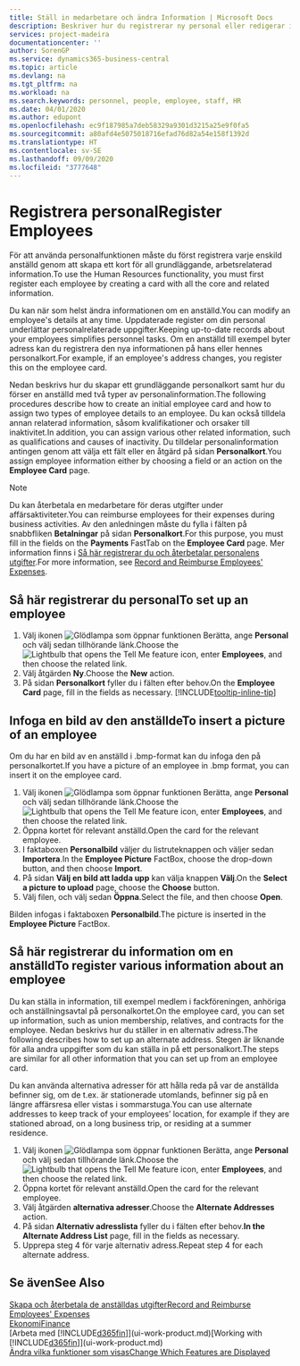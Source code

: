 ```yaml
---
title: Ställ in medarbetare och ändra Information | Microsoft Docs
description: Beskriver hur du registrerar ny personal eller redigerar information för nuvarande anställda.
services: project-madeira
documentationcenter: ''
author: SorenGP
ms.service: dynamics365-business-central
ms.topic: article
ms.devlang: na
ms.tgt_pltfrm: na
ms.workload: na
ms.search.keywords: personnel, people, employee, staff, HR
ms.date: 04/01/2020
ms.author: edupont
ms.openlocfilehash: ec9f187985a7deb58329a9301d3215a25e9f0fa5
ms.sourcegitcommit: a80afd4e5075018716efad76d82a54e158f1392d
ms.translationtype: HT
ms.contentlocale: sv-SE
ms.lasthandoff: 09/09/2020
ms.locfileid: "3777648"
---
```

# <a name="register-employees"></a><span data-ttu-id="1d039-103">Registrera personal</span><span class="sxs-lookup"><span data-stu-id="1d039-103">Register Employees</span></span>
<span data-ttu-id="1d039-104">För att använda personalfunktionen måste du först registrera varje enskild anställd genom att skapa ett kort för all grundläggande, arbetsrelaterad information.</span><span class="sxs-lookup"><span data-stu-id="1d039-104">To use the Human Resources functionality, you must first register each employee by creating a card with all the core and related information.</span></span>

<span data-ttu-id="1d039-105">Du kan när som helst ändra informationen om en anställd.</span><span class="sxs-lookup"><span data-stu-id="1d039-105">You can modify an employee's details at any time.</span></span> <span data-ttu-id="1d039-106">Uppdaterade register om din personal underlättar personalrelaterade uppgifter.</span><span class="sxs-lookup"><span data-stu-id="1d039-106">Keeping up-to-date records about your employees simplifies personnel tasks.</span></span> <span data-ttu-id="1d039-107">Om en anställd till exempel byter adress kan du registrera den nya informationen på hans eller hennes personalkort.</span><span class="sxs-lookup"><span data-stu-id="1d039-107">For example, if an employee's address changes, you register this on the employee card.</span></span>

<span data-ttu-id="1d039-108">Nedan beskrivs hur du skapar ett grundläggande personalkort samt hur du förser en anställd med två typer av personalinformation.</span><span class="sxs-lookup"><span data-stu-id="1d039-108">The following procedures describe how to create an initial employee card and how to assign two types of employee details to an employee.</span></span> <span data-ttu-id="1d039-109">Du kan också tilldela annan relaterad information, såsom kvalifikationer och orsaker till inaktivitet.</span><span class="sxs-lookup"><span data-stu-id="1d039-109">In addition, you can assign various other related information, such as qualifications and causes of inactivity.</span></span> <span data-ttu-id="1d039-110">Du tilldelar personalinformation antingen genom att välja ett fält eller en åtgärd på sidan **Personalkort**.</span><span class="sxs-lookup"><span data-stu-id="1d039-110">You assign employee information either by choosing a field or an action on the **Employee Card** page.</span></span>

> [!NOTE]  
> <span data-ttu-id="1d039-111">Du kan återbetala en medarbetare för deras utgifter under affärsaktiviteter.</span><span class="sxs-lookup"><span data-stu-id="1d039-111">You can reimburse employees for their expenses during business activities.</span></span> <span data-ttu-id="1d039-112">Av den anledningen måste du fylla i fälten på snabbfliken **Betalningar** på sidan **Personalkort**.</span><span class="sxs-lookup"><span data-stu-id="1d039-112">For this purpose, you must fill in the fields on the **Payments** FastTab on the **Employee Card** page.</span></span> <span data-ttu-id="1d039-113">Mer information finns i [Så här registrerar du och återbetalar personalens utgifter](finance-how-record-reimburse-employee-expenses.md).</span><span class="sxs-lookup"><span data-stu-id="1d039-113">For more information, see [Record and Reimburse Employees' Expenses](finance-how-record-reimburse-employee-expenses.md).</span></span>

## <a name="to-set-up-an-employee"></a><span data-ttu-id="1d039-114">Så här registrerar du personal</span><span class="sxs-lookup"><span data-stu-id="1d039-114">To set up an employee</span></span>
1. <span data-ttu-id="1d039-115">Välj ikonen ![Glödlampa som öppnar funktionen Berätta](media/ui-search/search_small.png "Berätta vad du vill göra"), ange **Personal** och välj sedan tillhörande länk.</span><span class="sxs-lookup"><span data-stu-id="1d039-115">Choose the ![Lightbulb that opens the Tell Me feature](media/ui-search/search_small.png "Tell me what you want to do") icon, enter **Employees**, and then choose the related link.</span></span>
2. <span data-ttu-id="1d039-116">Välj åtgärden **Ny**.</span><span class="sxs-lookup"><span data-stu-id="1d039-116">Choose the **New** action.</span></span>
3. <span data-ttu-id="1d039-117">På sidan **Personalkort** fyller du i fälten efter behov.</span><span class="sxs-lookup"><span data-stu-id="1d039-117">On the **Employee Card** page, fill in the fields as necessary.</span></span> [!INCLUDE[tooltip-inline-tip](includes/tooltip-inline-tip_md.md)]

## <a name="to-insert-a-picture-of-an-employee"></a><span data-ttu-id="1d039-118">Infoga en bild av den anställde</span><span class="sxs-lookup"><span data-stu-id="1d039-118">To insert a picture of an employee</span></span>
<span data-ttu-id="1d039-119">Om du har en bild av en anställd i .bmp-format kan du infoga den på personalkortet.</span><span class="sxs-lookup"><span data-stu-id="1d039-119">If you have a picture of an employee in .bmp format, you can insert it on the employee card.</span></span>

1. <span data-ttu-id="1d039-120">Välj ikonen ![Glödlampa som öppnar funktionen Berätta](media/ui-search/search_small.png "Berätta vad du vill göra"), ange **Personal** och välj sedan tillhörande länk.</span><span class="sxs-lookup"><span data-stu-id="1d039-120">Choose the ![Lightbulb that opens the Tell Me feature](media/ui-search/search_small.png "Tell me what you want to do") icon, enter **Employees**, and then choose the related link.</span></span>
2. <span data-ttu-id="1d039-121">Öppna kortet för relevant anställd.</span><span class="sxs-lookup"><span data-stu-id="1d039-121">Open the card for the relevant employee.</span></span>
3. <span data-ttu-id="1d039-122">I faktaboxen **Personalbild** väljer du listruteknappen och väljer sedan **Importera**.</span><span class="sxs-lookup"><span data-stu-id="1d039-122">In the **Employee Picture** FactBox, choose the drop-down button, and then choose **Import**.</span></span>
4. <span data-ttu-id="1d039-123">På sidan **Välj en bild att ladda upp** kan välja knappen **Välj**.</span><span class="sxs-lookup"><span data-stu-id="1d039-123">On the **Select a picture to upload** page, choose the **Choose** button.</span></span>
5. <span data-ttu-id="1d039-124">Välj filen, och välj sedan **Öppna**.</span><span class="sxs-lookup"><span data-stu-id="1d039-124">Select the file, and then choose **Open**.</span></span>

<span data-ttu-id="1d039-125">Bilden infogas i faktaboxen **Personalbild**.</span><span class="sxs-lookup"><span data-stu-id="1d039-125">The picture is inserted in the **Employee Picture** FactBox.</span></span>

## <a name="to-register-various-information-about-an-employee"></a><span data-ttu-id="1d039-126">Så här registrerar du information om en anställd</span><span class="sxs-lookup"><span data-stu-id="1d039-126">To register various information about an employee</span></span>
<span data-ttu-id="1d039-127">Du kan ställa in information, till exempel medlem i fackföreningen, anhöriga och anställningsavtal på personalkortet.</span><span class="sxs-lookup"><span data-stu-id="1d039-127">On the employee card, you can set up information, such as union membership, relatives, and contracts for the employee.</span></span> <span data-ttu-id="1d039-128">Nedan beskrivs hur du ställer in en alternativ adress.</span><span class="sxs-lookup"><span data-stu-id="1d039-128">The following describes how to set up an alternate address.</span></span> <span data-ttu-id="1d039-129">Stegen är liknande för alla andra uppgifter som du kan ställa in på ett personalkort.</span><span class="sxs-lookup"><span data-stu-id="1d039-129">The steps are similar for all other information that you can set up from an employee card.</span></span>

<span data-ttu-id="1d039-130">Du kan använda alternativa adresser för att hålla reda på var de anställda befinner sig, om de t.ex. är stationerade utomlands, befinner sig på en längre affärsresa eller vistas i sommarstuga.</span><span class="sxs-lookup"><span data-stu-id="1d039-130">You can use alternate addresses to keep track of your employees’ location, for example if they are stationed abroad, on a long business trip, or residing at a summer residence.</span></span>

1. <span data-ttu-id="1d039-131">Välj ikonen ![Glödlampa som öppnar funktionen Berätta](media/ui-search/search_small.png "Berätta vad du vill göra"), ange **Personal** och välj sedan tillhörande länk.</span><span class="sxs-lookup"><span data-stu-id="1d039-131">Choose the ![Lightbulb that opens the Tell Me feature](media/ui-search/search_small.png "Tell me what you want to do") icon, enter **Employees**, and then choose the related link.</span></span>
2. <span data-ttu-id="1d039-132">Öppna kortet för relevant anställd.</span><span class="sxs-lookup"><span data-stu-id="1d039-132">Open the card for the relevant employee.</span></span>
3. <span data-ttu-id="1d039-133">Välj åtgärden **alternativa adresser**.</span><span class="sxs-lookup"><span data-stu-id="1d039-133">Choose the **Alternate Addresses** action.</span></span>
4. <span data-ttu-id="1d039-134">På sidan **Alternativ adresslista** fyller du i fälten efter behov.</span><span class="sxs-lookup"><span data-stu-id="1d039-134">**In the Alternate Address List** page, fill in the fields as necessary.</span></span>
5. <span data-ttu-id="1d039-135">Upprepa steg 4 för varje alternativ adress.</span><span class="sxs-lookup"><span data-stu-id="1d039-135">Repeat step 4 for each alternate address.</span></span>

## <a name="see-also"></a><span data-ttu-id="1d039-136">Se även</span><span class="sxs-lookup"><span data-stu-id="1d039-136">See Also</span></span>
[<span data-ttu-id="1d039-137">Skapa och återbetala de anställdas utgifter</span><span class="sxs-lookup"><span data-stu-id="1d039-137">Record and Reimburse Employees' Expenses</span></span>](finance-how-record-reimburse-employee-expenses.md)  
[<span data-ttu-id="1d039-138">Ekonomi</span><span class="sxs-lookup"><span data-stu-id="1d039-138">Finance</span></span>](finance.md)  
<span data-ttu-id="1d039-139">[Arbeta med [!INCLUDE[d365fin](includes/d365fin_md.md)]](ui-work-product.md)</span><span class="sxs-lookup"><span data-stu-id="1d039-139">[Working with [!INCLUDE[d365fin](includes/d365fin_md.md)]](ui-work-product.md)</span></span>  
[<span data-ttu-id="1d039-140">Ändra vilka funktioner som visas</span><span class="sxs-lookup"><span data-stu-id="1d039-140">Change Which Features are Displayed</span></span>](ui-experiences.md)
